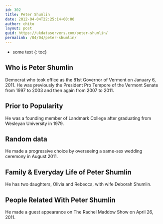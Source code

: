 ```yaml
---
id: 302
title: Peter Shumlin
date: 2012-04-04T22:25:14+00:00
author: chito
layout: post
guid: https://ukdataservers.com/peter-shumlin/
permalink: /04/04/peter-shumlin/
---
```


* some text
{: toc}


## Who is  Peter Shumlin
                  
                  
                  
Democrat who took office as the 81st Governor of Vermont on January 6, 2011. He was previously the President Pro Tempore of the Vermont Senate from 1997 to 2003 and then again from 2007 to 2011.
                  
                
                
                
## Prior to Popularity 
                  
                  
                  
He was a founding member of Landmark College after graduating from Wesleyan University in 1979.
                  
                
                
                
## Random data 
                  
                  
                  
He made a progressive choice by overseeing a same-sex wedding ceremony in August 2011.
                  
                
                
                
## Family & Everyday Life of Peter Shumlin
                  
                  
                  
He has two daughters, Olivia and Rebecca, with wife Deborah Shumlin.
                  
                
                
                
## People Related With  Peter Shumlin
                  
                  
                  
He made a guest appearance on The Rachel Maddow Show on April 26, 2011.
                  
                
              
            
          
          
          
    
    
  
